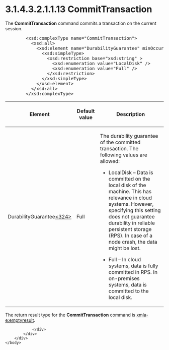 <html dir="LTR" xmlns:mshelp="http://msdn.microsoft.com/mshelp" xmlns:ddue="http://ddue.schemas.microsoft.com/authoring/2003/5" xmlns:xlink="http://www.w3.org/1999/xlink" xmlns:tool="http://www.microsoft.com/tooltip">
    <head>
        <meta http-equiv="Content-Type" content="text/html; CHARSET=utf-8"></meta>
        <meta name="save" content="history"></meta>
        <title>3.1.4.3.2.1.1.13 CommitTransaction</title>
        <xml>
            <mshelp:toctitle title="3.1.4.3.2.1.1.13 CommitTransaction"></mshelp:toctitle>
            <mshelp:rltitle title="[MS-SSAS]: CommitTransaction"></mshelp:rltitle>
            <mshelp:keyword index="A" term="dd9aaff6-2c7d-4845-9a5b-ba6c7f93560b"></mshelp:keyword>
            <mshelp:attr name="DCSext.ContentType" value="open specification"></mshelp:attr>
            <mshelp:attr name="AssetID" value="dd9aaff6-2c7d-4845-9a5b-ba6c7f93560b"></mshelp:attr>
            <mshelp:attr name="TopicType" value="kbRef"></mshelp:attr>
            <mshelp:attr name="DCSext.Title" value="[MS-SSAS]: CommitTransaction" />
        </xml>
    </head>
    <body>
        <div id="header">
            <h1 class="heading">3.1.4.3.2.1.1.13 CommitTransaction</h1>
        </div>
        <div id="mainSection">
            <div id="mainBody">
                <div id="allHistory" class="saveHistory"></div>
                <div id="sectionSection0" class="section" name="collapseableSection">
                    

<p>The <b>CommitTransaction</b> command commits a transaction
on the current session.</p>

<dl>
<dd>
<div><pre>   &lt;xsd:complexType name=&quot;CommitTransaction&quot;&gt;
     &lt;xsd:all&gt;
       &lt;xsd:element name=&quot;DurabilityGuarantee&quot; minOccurs=&quot;0&quot;&gt;
         &lt;xsd:simpleType&gt;
           &lt;xsd:restriction base=&quot;xsd:string&quot; &gt;
             &lt;xsd:enumeration value=&quot;LocalDisk&quot; /&gt;
             &lt;xsd:enumeration value=&quot;Full&quot; /&gt;
           &lt;/xsd:restriction&gt;
         &lt;/xsd:simpleType&gt;
       &lt;/xsd:element&gt;
     &lt;/xsd:all&gt;
   &lt;/xsd:complexType&gt;
</pre></div>
</dd></dl>

<table>
 <thead>
  <tr>
   <th>
   <p>Element </p>
   </th>
   <th>
   <p>Default value</p>
   </th>
   <th>
   <p>Description</p>
   </th>
  </tr>
 </thead>
 <tr>
  <td>
  <p>DurabilityGuarantee<a id="Appendix_A_Target_324"></a><a href="b9ac4859-2662-44ca-b131-9addd8b953dc.html#Appendix_A_324" aria-label="Product behavior note 324">&lt;324&gt;</a></p>
  </td>
  <td>
  <p>Full</p>
  </td>
  <td>
  <p>The durability guarantee of the committed transaction.
  The following values are allowed:</p>
  <ul><li><p><span><span>  
  </span></span><span>LocalDisk – Data is committed on
  the local disk of the machine. This has relevance in cloud systems. However,
  specifying this setting does not guarantee durability in reliable persistent
  storage (RPS). In case of a node crash, the data might be lost.</span></p>
  </li><li><p><span><span>  
  </span></span><span>Full – In cloud systems, data is
  fully committed in RPS. In on-premises systems, data is committed to the
  local disk.</span></p>
  </li></ul><p> </p>
  </td>
 </tr>
</table>

<p>The return result type for the <b>CommitTransaction</b>
command is <a href="e2751688-2c1a-479c-85b4-54bb909183aa.html">xmla-e:emptyresult</a>.</p>


                </div>
            </div>
        </div>
    </body>
</html>